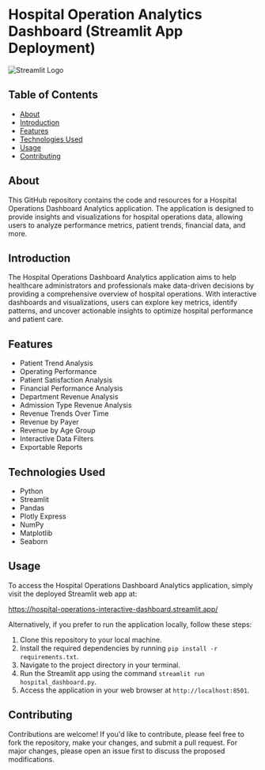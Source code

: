 # Hospital Operation Analytics Dashboard (Streamlit App Deployment)
![Streamlit Logo](https://www.streamlit.io/images/brand/streamlit-logo-secondary-colormark-darktext.png)

## Table of Contents

- [About](#about)
- [Introduction](#introduction)
- [Features](#features)
- [Technologies Used](#technologies-used)
- [Usage](#usage)
- [Contributing](#contributing)

## About
This GitHub repository contains the code and resources for a Hospital Operations Dashboard Analytics application. The application is designed to provide insights and visualizations for hospital operations data, allowing users to analyze performance metrics, patient trends, financial data, and more.

## Introduction
The Hospital Operations Dashboard Analytics application aims to help healthcare administrators and professionals make data-driven decisions by providing a comprehensive overview of hospital operations. With interactive dashboards and visualizations, users can explore key metrics, identify patterns, and uncover actionable insights to optimize hospital performance and patient care.

## Features
- Patient Trend Analysis
- Operating Performance
- Patient Satisfaction Analysis
- Financial Performance Analysis
- Department Revenue Analysis
- Admission Type Revenue Analysis
- Revenue Trends Over Time
- Revenue by Payer
- Revenue by Age Group
- Interactive Data Filters
- Exportable Reports

## Technologies Used
- Python
- Streamlit
- Pandas
- Plotly Express
- NumPy
- Matplotlib
- Seaborn

## Usage

To access the Hospital Operations Dashboard Analytics application, simply visit the deployed Streamlit web app at:

https://hospital-operations-interactive-dashboard.streamlit.app/

Alternatively, if you prefer to run the application locally, follow these steps:
1. Clone this repository to your local machine.
2. Install the required dependencies by running `pip install -r requirements.txt`.
3. Navigate to the project directory in your terminal.
4. Run the Streamlit app using the command `streamlit run hospital_dashboard.py`.
5. Access the application in your web browser at `http://localhost:8501`.

## Contributing

Contributions are welcome! If you'd like to contribute, please feel free to fork the repository, make your changes, and submit a pull request. For major changes, please open an issue first to discuss the proposed modifications.

